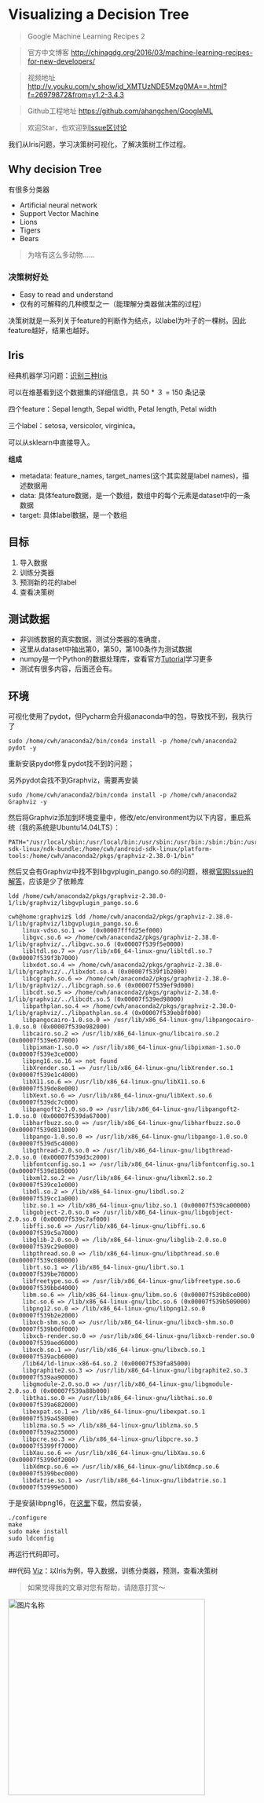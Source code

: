 # Visualizing a Decision Tree 
> Google Machine Learning Recipes 2

> 官方中文博客 http://chinagdg.org/2016/03/machine-learning-recipes-for-new-developers/

> 视频地址 http://v.youku.com/v_show/id_XMTUzNDE5Mzg0MA==.html?f=26979872&from=y1.2-3.4.3

> Github工程地址 https://github.com/ahangchen/GoogleML

> 欢迎Star，也欢迎到[Issue区讨论](https://github.com/ahangchen/GoogleML/issues)

我们从Iris问题，学习决策树可视化，了解决策树工作过程。

## Why decision Tree

有很多分类器
- Artificial neural network
- Support Vector Machine
- Lions
- Tigers
- Bears

> 为啥有这么多动物……

### 决策树好处
- Easy to read and understand
- 仅有的可解释的几种模型之一（能理解分类器做决策的过程）

决策树就是一系列关于feature的判断作为结点，以label为叶子的一棵树。因此feature越好，结果也越好。

## Iris
经典机器学习问题：[识别三种Iris](https://en.wikipedia.org/wiki/Iris_flower_data_set)

可以在维基看到这个数据集的详细信息，共 50 * ３ = 150 条记录

四个feature：Sepal length, Sepal width, Petal length, Petal width

三个label：setosa, versicolor, virginica。

可以从sklearn中直接导入。

**组成**
- metadata: feature_names, target_names(这个其实就是label names)，描述数据用
- data: 具体feature数据，是一个数组，数组中的每个元素是dataset中的一条数据
- target: 具体label数据，是一个数组

## 目标
1. 导入数据
2. 训练分类器
3. 预测新的花的label
4. 查看决策树

## 测试数据
- 非训练数据的真实数据，测试分类器的准确度，
- 这里从dataset中抽出第0，第50，第100条作为测试数据
- numpy是一个Python的数据处理库，查看官方[Tutorial](https://docs.scipy.org/doc/numpy-dev/user/quickstart.html)学习更多
- 测试有很多内容，后面还会有。

## 环境
可视化使用了pydot，但Pycharm会升级anaconda中的包，导致找不到，我执行了
```
sudo /home/cwh/anaconda2/bin/conda install -p /home/cwh/anaconda2 pydot -y
```
重新安装pydot修复pydot找不到的问题；

另外pydot会找不到Graphviz，需要再安装
```
sudo /home/cwh/anaconda2/bin/conda install -p /home/cwh/anaconda2 Graphviz -y
```
然后将Graphviz添加到环境变量中，修改/etc/environment为以下内容，重启系统（我的系统是Ubuntu14.04LTS）：
```
PATH="/usr/local/sbin:/usr/local/bin:/usr/sbin:/usr/bin:/sbin:/bin:/usr/games:/usr/local/games:/home/cwh/android-sdk-linux/ndk-bundle:/home/cwh/android-sdk-linux/platform-tools:/home/cwh/anaconda2/pkgs/graphviz-2.38.0-1/bin"
```

然后又会有Graphviz中找不到libgvplugin_pango.so.6的问题，根据[官网Issue的解答](http://www.graphviz.org/content/issue-warning-could-not-load-usrlibgraphvizlibgvpluginrsvgso6)，应该是少了依赖库
```
ldd /home/cwh/anaconda2/pkgs/graphviz-2.38.0-1/lib/graphviz/libgvplugin_pango.so.6

```
```
cwh@home:graphviz$ ldd /home/cwh/anaconda2/pkgs/graphviz-2.38.0-1/lib/graphviz/libgvplugin_pango.so.6
	linux-vdso.so.1 =>  (0x00007fffd25ef000)
	libgvc.so.6 => /home/cwh/anaconda2/pkgs/graphviz-2.38.0-1/lib/graphviz/../libgvc.so.6 (0x00007f539f5e0000)
	libltdl.so.7 => /usr/lib/x86_64-linux-gnu/libltdl.so.7 (0x00007f539f3b7000)
	libxdot.so.4 => /home/cwh/anaconda2/pkgs/graphviz-2.38.0-1/lib/graphviz/../libxdot.so.4 (0x00007f539f1b2000)
	libcgraph.so.6 => /home/cwh/anaconda2/pkgs/graphviz-2.38.0-1/lib/graphviz/../libcgraph.so.6 (0x00007f539ef9d000)
	libcdt.so.5 => /home/cwh/anaconda2/pkgs/graphviz-2.38.0-1/lib/graphviz/../libcdt.so.5 (0x00007f539ed98000)
	libpathplan.so.4 => /home/cwh/anaconda2/pkgs/graphviz-2.38.0-1/lib/graphviz/../libpathplan.so.4 (0x00007f539eb8f000)
	libpangocairo-1.0.so.0 => /usr/lib/x86_64-linux-gnu/libpangocairo-1.0.so.0 (0x00007f539e982000)
	libcairo.so.2 => /usr/lib/x86_64-linux-gnu/libcairo.so.2 (0x00007f539e677000)
	libpixman-1.so.0 => /usr/lib/x86_64-linux-gnu/libpixman-1.so.0 (0x00007f539e3ce000)
	libpng16.so.16 => not found
	libXrender.so.1 => /usr/lib/x86_64-linux-gnu/libXrender.so.1 (0x00007f539e1c4000)
	libX11.so.6 => /usr/lib/x86_64-linux-gnu/libX11.so.6 (0x00007f539de8e000)
	libXext.so.6 => /usr/lib/x86_64-linux-gnu/libXext.so.6 (0x00007f539dc7c000)
	libpangoft2-1.0.so.0 => /usr/lib/x86_64-linux-gnu/libpangoft2-1.0.so.0 (0x00007f539da67000)
	libharfbuzz.so.0 => /usr/lib/x86_64-linux-gnu/libharfbuzz.so.0 (0x00007f539d811000)
	libpango-1.0.so.0 => /usr/lib/x86_64-linux-gnu/libpango-1.0.so.0 (0x00007f539d5c4000)
	libgthread-2.0.so.0 => /usr/lib/x86_64-linux-gnu/libgthread-2.0.so.0 (0x00007f539d3c2000)
	libfontconfig.so.1 => /usr/lib/x86_64-linux-gnu/libfontconfig.so.1 (0x00007f539d185000)
	libxml2.so.2 => /usr/lib/x86_64-linux-gnu/libxml2.so.2 (0x00007f539ce1e000)
	libdl.so.2 => /lib/x86_64-linux-gnu/libdl.so.2 (0x00007f539cc1a000)
	libz.so.1 => /lib/x86_64-linux-gnu/libz.so.1 (0x00007f539ca00000)
	libgobject-2.0.so.0 => /usr/lib/x86_64-linux-gnu/libgobject-2.0.so.0 (0x00007f539c7af000)
	libffi.so.6 => /usr/lib/x86_64-linux-gnu/libffi.so.6 (0x00007f539c5a7000)
	libglib-2.0.so.0 => /lib/x86_64-linux-gnu/libglib-2.0.so.0 (0x00007f539c29e000)
	libpthread.so.0 => /lib/x86_64-linux-gnu/libpthread.so.0 (0x00007f539c080000)
	librt.so.1 => /lib/x86_64-linux-gnu/librt.so.1 (0x00007f539be78000)
	libfreetype.so.6 => /usr/lib/x86_64-linux-gnu/libfreetype.so.6 (0x00007f539bbd4000)
	libm.so.6 => /lib/x86_64-linux-gnu/libm.so.6 (0x00007f539b8ce000)
	libc.so.6 => /lib/x86_64-linux-gnu/libc.so.6 (0x00007f539b509000)
	libpng12.so.0 => /lib/x86_64-linux-gnu/libpng12.so.0 (0x00007f539b2e2000)
	libxcb-shm.so.0 => /usr/lib/x86_64-linux-gnu/libxcb-shm.so.0 (0x00007f539b0df000)
	libxcb-render.so.0 => /usr/lib/x86_64-linux-gnu/libxcb-render.so.0 (0x00007f539aed6000)
	libxcb.so.1 => /usr/lib/x86_64-linux-gnu/libxcb.so.1 (0x00007f539acb6000)
	/lib64/ld-linux-x86-64.so.2 (0x00007f539fa85000)
	libgraphite2.so.3 => /usr/lib/x86_64-linux-gnu/libgraphite2.so.3 (0x00007f539aa90000)
	libgmodule-2.0.so.0 => /usr/lib/x86_64-linux-gnu/libgmodule-2.0.so.0 (0x00007f539a88b000)
	libthai.so.0 => /usr/lib/x86_64-linux-gnu/libthai.so.0 (0x00007f539a682000)
	libexpat.so.1 => /lib/x86_64-linux-gnu/libexpat.so.1 (0x00007f539a458000)
	liblzma.so.5 => /lib/x86_64-linux-gnu/liblzma.so.5 (0x00007f539a235000)
	libpcre.so.3 => /lib/x86_64-linux-gnu/libpcre.so.3 (0x00007f5399ff7000)
	libXau.so.6 => /usr/lib/x86_64-linux-gnu/libXau.so.6 (0x00007f5399df2000)
	libXdmcp.so.6 => /usr/lib/x86_64-linux-gnu/libXdmcp.so.6 (0x00007f5399bec000)
	libdatrie.so.1 => /usr/lib/x86_64-linux-gnu/libdatrie.so.1 (0x00007f53999e5000)
```
于是安装libpng16，在[这里](https://sourceforge.net/projects/libpng/?source=directory)下载，然后安装，
```
./configure
make
sudo make install
sudo ldconfig
```
再运行代码即可。


##代码
[Viz](../../src/viz.py)：以Iris为例，导入数据，训练分类器，预测，查看决策树

> 如果觉得我的文章对您有帮助，请随意打赏～

<img src="../../res/wxmoney.jpg" width = "400" height = "400" alt="图片名称" align=center />